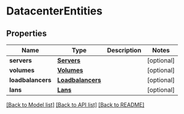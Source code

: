 # DatacenterEntities

## Properties
Name | Type | Description | Notes
------------ | ------------- | ------------- | -------------
**servers** | [**Servers**](Servers.md) |  | [optional] 
**volumes** | [**Volumes**](Volumes.md) |  | [optional] 
**loadbalancers** | [**Loadbalancers**](Loadbalancers.md) |  | [optional] 
**lans** | [**Lans**](Lans.md) |  | [optional] 

[[Back to Model list]](../README.md#documentation-for-models) [[Back to API list]](../README.md#documentation-for-api-endpoints) [[Back to README]](../README.md)


